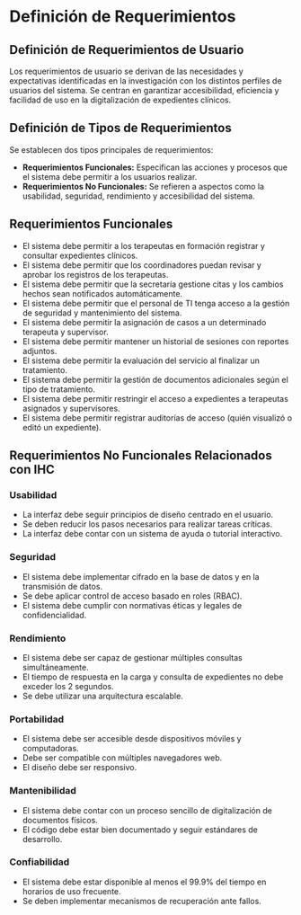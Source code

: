 <!DOCTYPE html>
<html>
    <body>
        <h1>Definición de Requerimientos</h1>
        <h2>Definición de Requerimientos de Usuario</h2>
        <p>Los requerimientos de usuario se derivan de las necesidades y expectativas identificadas en la investigación con los distintos perfiles de usuarios del sistema. Se centran en garantizar accesibilidad, eficiencia y facilidad de uso en la digitalización de expedientes clínicos.</p>
        <h2>Definición de Tipos de Requerimientos</h2>
        <p>Se establecen dos tipos principales de requerimientos:</p>
        <ul>
            <li><strong>Requerimientos Funcionales:</strong> Especifican las acciones y procesos que el sistema debe permitir a los usuarios realizar.</li>
            <li><strong>Requerimientos No Funcionales:</strong> Se refieren a aspectos como la usabilidad, seguridad, rendimiento y accesibilidad del sistema.</li>
        </ul>
        <h2>Requerimientos Funcionales</h2>
        <ul>
            <li>El sistema debe permitir a los terapeutas en formación registrar y consultar expedientes clínicos.</li>
            <li>El sistema debe permitir que los coordinadores puedan revisar y aprobar los registros de los terapeutas.</li>
            <li>El sistema debe permitir que la secretaría gestione citas y los cambios hechos sean notificados automáticamente.</li>
            <li>El sistema debe permitir que el personal de TI tenga acceso a la gestión de seguridad y mantenimiento del sistema.</li>
            <li>El sistema debe permitir la asignación de casos a un determinado terapeuta y supervisor.</li>
            <li>El sistema debe permitir mantener un historial de sesiones con reportes adjuntos.</li>
            <li>El sistema debe permitir la evaluación del servicio al finalizar un tratamiento.</li>
            <li>El sistema debe permitir la gestión de documentos adicionales según el tipo de tratamiento.</li>
            <li>El sistema debe permitir restringir el acceso a expedientes a terapeutas asignados y supervisores.</li>
            <li>El sistema debe permitir registrar auditorías de acceso (quién visualizó o editó un expediente).</li>
        </ul>
        <h2>Requerimientos No Funcionales Relacionados con IHC</h2>
        <h3>Usabilidad</h3>
        <ul>
            <li>La interfaz debe seguir principios de diseño centrado en el usuario.</li>
            <li>Se deben reducir los pasos necesarios para realizar tareas críticas.</li>
            <li>La interfaz debe contar con un sistema de ayuda o tutorial interactivo.</li>
        </ul>
        <h3>Seguridad</h3>
        <ul>
            <li>El sistema debe implementar cifrado en la base de datos y en la transmisión de datos.</li>
            <li>Se debe aplicar control de acceso basado en roles (RBAC).</li>
            <li>El sistema debe cumplir con normativas éticas y legales de confidencialidad.</li>
        </ul>
        <h3>Rendimiento</h3>
        <ul>
            <li>El sistema debe ser capaz de gestionar múltiples consultas simultáneamente.</li>
            <li>El tiempo de respuesta en la carga y consulta de expedientes no debe exceder los 2 segundos.</li>
            <li>Se debe utilizar una arquitectura escalable.</li>
        </ul>
        <h3>Portabilidad</h3>
        <ul>
            <li>El sistema debe ser accesible desde dispositivos móviles y computadoras.</li>
            <li>Debe ser compatible con múltiples navegadores web.</li>
            <li>El diseño debe ser responsivo.</li>
        </ul>
        <h3>Mantenibilidad</h3>
        <ul>
            <li>El sistema debe contar con un proceso sencillo de digitalización de documentos físicos.</li>
            <li>El código debe estar bien documentado y seguir estándares de desarrollo.</li>
        </ul>
        <h3>Confiabilidad</h3>
        <ul>
            <li>El sistema debe estar disponible al menos el 99.9% del tiempo en horarios de uso frecuente.</li>
            <li>Se deben implementar mecanismos de recuperación ante fallos.</li>
        </ul>
    </body>
</html>

